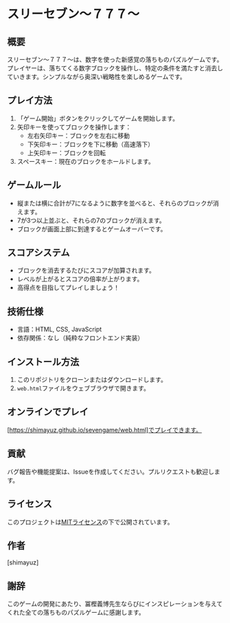 # スリーセブン～７７７～

## 概要
スリーセブン～７７７～は、数字を使った新感覚の落ちものパズルゲームです。プレイヤーは、落ちてくる数字ブロックを操作し、特定の条件を満たすと消去していきます。シンプルながら奥深い戦略性を楽しめるゲームです。

## プレイ方法
1. 「ゲーム開始」ボタンをクリックしてゲームを開始します。
2. 矢印キーを使ってブロックを操作します：
   - 左右矢印キー：ブロックを左右に移動
   - 下矢印キー：ブロックを下に移動（高速落下）
   - 上矢印キー：ブロックを回転
3. スペースキー：現在のブロックをホールドします。

## ゲームルール
- 縦または横に合計が7になるように数字を並べると、それらのブロックが消えます。
- 7が3つ以上並ぶと、それらの7のブロックが消えます。
- ブロックが画面上部に到達するとゲームオーバーです。

## スコアシステム
- ブロックを消去するたびにスコアが加算されます。
- レベルが上がるとスコアの倍率が上がります。
- 高得点を目指してプレイしましょう！

## 技術仕様
- 言語：HTML, CSS, JavaScript
- 依存関係：なし（純粋なフロントエンド実装）

## インストール方法
1. このリポジトリをクローンまたはダウンロードします。
2. `web.html`ファイルをウェブブラウザで開きます。

## オンラインでプレイ
[https://shimayuz.github.io/sevengame/web.html]でプレイできます。

## 貢献
バグ報告や機能提案は、Issueを作成してください。プルリクエストも歓迎します。

## ライセンス
このプロジェクトは[MITライセンス](LICENSE)の下で公開されています。

## 作者
[shimayuz]

## 謝辞
このゲームの開発にあたり、冨樫義博先生ならびにインスピレーションを与えてくれた全ての落ちものパズルゲームに感謝します。
